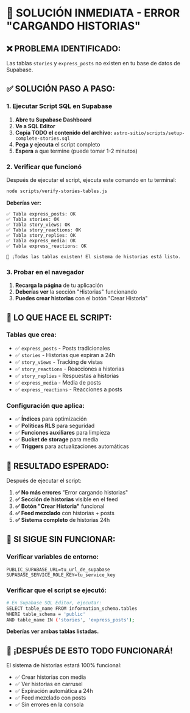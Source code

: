 # 🚨 SOLUCIÓN INMEDIATA - ERROR "CARGANDO HISTORIAS"

## ❌ **PROBLEMA IDENTIFICADO:**
Las tablas `stories` y `express_posts` no existen en tu base de datos de Supabase.

## ✅ **SOLUCIÓN PASO A PASO:**

### **1. Ejecutar Script SQL en Supabase**

1. **Abre tu Supabase Dashboard**
2. **Ve a SQL Editor**
3. **Copia TODO el contenido del archivo:** `astro-sitio/scripts/setup-complete-stories.sql`
4. **Pega y ejecuta** el script completo
5. **Espera** a que termine (puede tomar 1-2 minutos)

### **2. Verificar que funcionó**

Después de ejecutar el script, ejecuta este comando en tu terminal:

```bash
node scripts/verify-stories-tables.js
```

**Deberías ver:**
```
✅ Tabla express_posts: OK
✅ Tabla stories: OK
✅ Tabla story_views: OK
✅ Tabla story_reactions: OK
✅ Tabla story_replies: OK
✅ Tabla express_media: OK
✅ Tabla express_reactions: OK

🎉 ¡Todas las tablas existen! El sistema de historias está listo.
```

### **3. Probar en el navegador**

1. **Recarga la página** de tu aplicación
2. **Deberías ver** la sección "Historias" funcionando
3. **Puedes crear historias** con el botón "Crear Historia"

## 🔧 **LO QUE HACE EL SCRIPT:**

### **Tablas que crea:**
- ✅ `express_posts` - Posts tradicionales
- ✅ `stories` - Historias que expiran a 24h
- ✅ `story_views` - Tracking de vistas
- ✅ `story_reactions` - Reacciones a historias
- ✅ `story_replies` - Respuestas a historias
- ✅ `express_media` - Media de posts
- ✅ `express_reactions` - Reacciones a posts

### **Configuración que aplica:**
- ✅ **Índices** para optimización
- ✅ **Políticas RLS** para seguridad
- ✅ **Funciones auxiliares** para limpieza
- ✅ **Bucket de storage** para media
- ✅ **Triggers** para actualizaciones automáticas

## 🎯 **RESULTADO ESPERADO:**

Después de ejecutar el script:

1. **✅ No más errores** "Error cargando historias"
2. **✅ Sección de historias** visible en el feed
3. **✅ Botón "Crear Historia"** funcional
4. **✅ Feed mezclado** con historias + posts
5. **✅ Sistema completo** de historias 24h

## 🚨 **SI SIGUE SIN FUNCIONAR:**

### **Verificar variables de entorno:**
```env
PUBLIC_SUPABASE_URL=tu_url_de_supabase
SUPABASE_SERVICE_ROLE_KEY=tu_service_key
```

### **Verificar que el script se ejecutó:**
```bash
# En Supabase SQL Editor, ejecutar:
SELECT table_name FROM information_schema.tables 
WHERE table_schema = 'public' 
AND table_name IN ('stories', 'express_posts');
```

**Deberías ver ambas tablas listadas.**

## 🎉 **¡DESPUÉS DE ESTO TODO FUNCIONARÁ!**

El sistema de historias estará 100% funcional:
- ✅ Crear historias con media
- ✅ Ver historias en carrusel
- ✅ Expiración automática a 24h
- ✅ Feed mezclado con posts
- ✅ Sin errores en la consola







